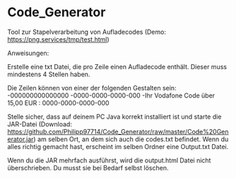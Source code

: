 # Code_Generator

Tool zur Stapelverarbeitung von Aufladecodes (Demo: https://png.services/tmp/test.html)

Anweisungen:

Erstelle eine txt Datei, die pro Zeile einen Aufladecode enthält. Dieser muss mindestens 4 Stellen haben.

Die Zeilen können von einer der folgenden Gestalten sein:
-000000000000000
-0000-0000-0000-000
-Ihr Vodafone Code über 15,00 EUR : 0000-0000-0000-000


Stelle sicher, dass auf deinem PC Java korrekt installiert ist und starte die JAR-Datei (Download: https://github.com/Philipp97714/Code_Generator/raw/master/Code%20Generator.jar) am selben Ort, an dem sich auch die codes.txt befindet.
Wenn du alles richtig gemacht hast, erscheint im selben Ordner eine Output.txt Datei.

Wenn du die JAR mehrfach ausführst, wird die output.html Datei nicht überschrieben. Du musst sie bei Bedarf selbst löschen.
